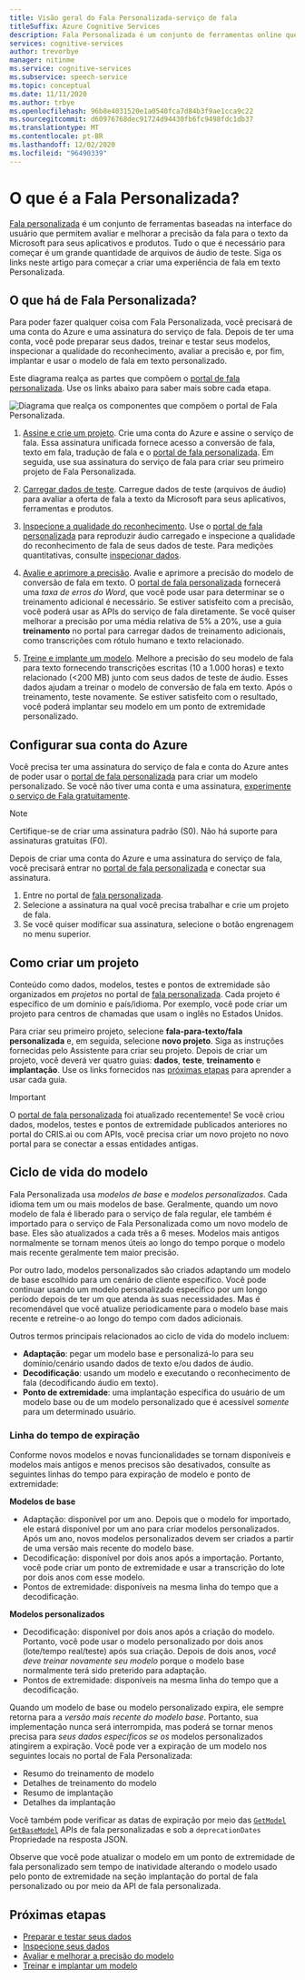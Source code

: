 ```yaml
---
title: Visão geral do Fala Personalizada-serviço de fala
titleSuffix: Azure Cognitive Services
description: Fala Personalizada é um conjunto de ferramentas online que permite avaliar e melhorar a precisão de fala para texto da Microsoft para seus aplicativos, ferramentas e produtos.
services: cognitive-services
author: trevorbye
manager: nitinme
ms.service: cognitive-services
ms.subservice: speech-service
ms.topic: conceptual
ms.date: 11/11/2020
ms.author: trbye
ms.openlocfilehash: 96b8e4031520e1a0540fca7d84b3f9ae1cca9c22
ms.sourcegitcommit: d60976768dec91724d94430fb6fc9498fdc1db37
ms.translationtype: MT
ms.contentlocale: pt-BR
ms.lasthandoff: 12/02/2020
ms.locfileid: "96490339"
---
```

# <a name="what-is-custom-speech"></a>O que é a Fala Personalizada?

[Fala personalizada](https://aka.ms/customspeech) é um conjunto de ferramentas baseadas na interface do usuário que permitem avaliar e melhorar a precisão da fala para o texto da Microsoft para seus aplicativos e produtos. Tudo o que é necessário para começar é um grande quantidade de arquivos de áudio de teste. Siga os links neste artigo para começar a criar uma experiência de fala em texto Personalizada.

## <a name="whats-in-custom-speech"></a>O que há de Fala Personalizada?

Para poder fazer qualquer coisa com Fala Personalizada, você precisará de uma conta do Azure e uma assinatura do serviço de fala. Depois de ter uma conta, você pode preparar seus dados, treinar e testar seus modelos, inspecionar a qualidade do reconhecimento, avaliar a precisão e, por fim, implantar e usar o modelo de fala em texto personalizado.

Este diagrama realça as partes que compõem o [portal de fala personalizada](https://aka.ms/customspeech). Use os links abaixo para saber mais sobre cada etapa.

![Diagrama que realça os componentes que compõem o portal de Fala Personalizada.](./media/custom-speech/custom-speech-overview.png)

1. [Assine e crie um projeto](#set-up-your-azure-account). Crie uma conta do Azure e assine o serviço de fala. Essa assinatura unificada fornece acesso a conversão de fala, texto em fala, tradução de fala e o [portal de fala personalizada](https://speech.microsoft.com/customspeech). Em seguida, use sua assinatura do serviço de fala para criar seu primeiro projeto de Fala Personalizada.

1. [Carregar dados de teste](./how-to-custom-speech-test-and-train.md). Carregue dados de teste (arquivos de áudio) para avaliar a oferta de fala a texto da Microsoft para seus aplicativos, ferramentas e produtos.

1. [Inspecione a qualidade do reconhecimento](how-to-custom-speech-inspect-data.md). Use o [portal de fala personalizada](https://speech.microsoft.com/customspeech) para reproduzir áudio carregado e inspecione a qualidade do reconhecimento de fala de seus dados de teste. Para medições quantitativas, consulte [inspecionar dados](how-to-custom-speech-inspect-data.md).

1. [Avalie e aprimore a precisão](how-to-custom-speech-evaluate-data.md). Avalie e aprimore a precisão do modelo de conversão de fala em texto. O [portal de fala personalizada](https://speech.microsoft.com/customspeech) fornecerá uma *taxa de erros do Word*, que você pode usar para determinar se o treinamento adicional é necessário. Se estiver satisfeito com a precisão, você poderá usar as APIs do serviço de fala diretamente. Se você quiser melhorar a precisão por uma média relativa de 5% a 20%, use a guia **treinamento** no portal para carregar dados de treinamento adicionais, como transcrições com rótulo humano e texto relacionado.

1. [Treine e implante um modelo](how-to-custom-speech-train-model.md). Melhore a precisão do seu modelo de fala para texto fornecendo transcrições escritas (10 a 1.000 horas) e texto relacionado (<200 MB) junto com seus dados de teste de áudio. Esses dados ajudam a treinar o modelo de conversão de fala em texto. Após o treinamento, teste novamente. Se estiver satisfeito com o resultado, você poderá implantar seu modelo em um ponto de extremidade personalizado.

## <a name="set-up-your-azure-account"></a>Configurar sua conta do Azure

Você precisa ter uma assinatura do serviço de fala e conta do Azure antes de poder usar o [portal de fala personalizada](https://speech.microsoft.com/customspeech) para criar um modelo personalizado. Se você não tiver uma conta e uma assinatura, [experimente o serviço de Fala gratuitamente](overview.md#try-the-speech-service-for-free).

> [!NOTE]
> Certifique-se de criar uma assinatura padrão (S0). Não há suporte para assinaturas gratuitas (F0).

Depois de criar uma conta do Azure e uma assinatura do serviço de fala, você precisará entrar no [portal de fala personalizada](https://speech.microsoft.com/customspeech) e conectar sua assinatura.

1. Entre no portal de [fala personalizada](https://aka.ms/custom-speech).
1. Selecione a assinatura na qual você precisa trabalhar e crie um projeto de fala.
1. Se você quiser modificar sua assinatura, selecione o botão engrenagem no menu superior.

## <a name="how-to-create-a-project"></a>Como criar um projeto

Conteúdo como dados, modelos, testes e pontos de extremidade são organizados em *projetos* no portal de [fala personalizada](https://speech.microsoft.com/customspeech). Cada projeto é específico de um domínio e país/idioma. Por exemplo, você pode criar um projeto para centros de chamadas que usam o inglês no Estados Unidos.

Para criar seu primeiro projeto, selecione **fala-para-texto/fala personalizada** e, em seguida, selecione **novo projeto**. Siga as instruções fornecidas pelo Assistente para criar seu projeto. Depois de criar um projeto, você deverá ver quatro guias: **dados**, **teste**, **treinamento** e **implantação**. Use os links fornecidos nas [próximas etapas](#next-steps) para aprender a usar cada guia.

> [!IMPORTANT]
> O [portal de fala personalizada](https://aka.ms/custom-speech) foi atualizado recentemente! Se você criou dados, modelos, testes e pontos de extremidade publicados anteriores no portal do CRIS.ai ou com APIs, você precisa criar um novo projeto no novo portal para se conectar a essas entidades antigas.

## <a name="model-lifecycle"></a>Ciclo de vida do modelo

Fala Personalizada usa *modelos de base* e *modelos personalizados*. Cada idioma tem um ou mais modelos de base. Geralmente, quando um novo modelo de fala é liberado para o serviço de fala regular, ele também é importado para o serviço de Fala Personalizada como um novo modelo de base. Eles são atualizados a cada três a 6 meses. Modelos mais antigos normalmente se tornam menos úteis ao longo do tempo porque o modelo mais recente geralmente tem maior precisão.

Por outro lado, modelos personalizados são criados adaptando um modelo de base escolhido para um cenário de cliente específico. Você pode continuar usando um modelo personalizado específico por um longo período depois de ter um que atenda às suas necessidades. Mas é recomendável que você atualize periodicamente para o modelo base mais recente e retreine-o ao longo do tempo com dados adicionais. 

Outros termos principais relacionados ao ciclo de vida do modelo incluem:

* **Adaptação**: pegar um modelo base e personalizá-lo para seu domínio/cenário usando dados de texto e/ou dados de áudio.
* **Decodificação**: usando um modelo e executando o reconhecimento de fala (decodificando áudio em texto).
* **Ponto de extremidade**: uma implantação específica do usuário de um modelo base ou de um modelo personalizado que é acessível *somente* para um determinado usuário.

### <a name="expiration-timeline"></a>Linha do tempo de expiração

Conforme novos modelos e novas funcionalidades se tornam disponíveis e modelos mais antigos e menos precisos são desativados, consulte as seguintes linhas do tempo para expiração de modelo e ponto de extremidade:

**Modelos de base** 

* Adaptação: disponível por um ano. Depois que o modelo for importado, ele estará disponível por um ano para criar modelos personalizados. Após um ano, novos modelos personalizados devem ser criados a partir de uma versão mais recente do modelo base.  
* Decodificação: disponível por dois anos após a importação. Portanto, você pode criar um ponto de extremidade e usar a transcrição do lote por dois anos com esse modelo. 
* Pontos de extremidade: disponíveis na mesma linha do tempo que a decodificação.

**Modelos personalizados**

* Decodificação: disponível por dois anos após a criação do modelo. Portanto, você pode usar o modelo personalizado por dois anos (lote/tempo real/teste) após sua criação. Depois de dois anos, *você deve treinar novamente seu modelo* porque o modelo base normalmente terá sido preterido para adaptação.  
* Pontos de extremidade: disponíveis na mesma linha do tempo que a decodificação.

Quando um modelo de base ou modelo personalizado expira, ele sempre retorna para a *versão mais recente do modelo base*. Portanto, sua implementação nunca será interrompida, mas poderá se tornar menos precisa para *seus dados específicos se os* modelos personalizados atingirem a expiração. Você pode ver a expiração de um modelo nos seguintes locais no portal de Fala Personalizada:

* Resumo do treinamento de modelo
* Detalhes de treinamento do modelo
* Resumo de implantação
* Detalhes da implantação

Você também pode verificar as datas de expiração por meio das [`GetModel`](https://westus.dev.cognitive.microsoft.com/docs/services/speech-to-text-api-v3-0/operations/GetModel) [`GetBaseModel`](https://westus.dev.cognitive.microsoft.com/docs/services/speech-to-text-api-v3-0/operations/GetBaseModel) APIs de fala personalizadas e sob a `deprecationDates` Propriedade na resposta JSON.

Observe que você pode atualizar o modelo em um ponto de extremidade de fala personalizado sem tempo de inatividade alterando o modelo usado pelo ponto de extremidade na seção implantação do portal de fala personalizado ou por meio da API de fala personalizada.

## <a name="next-steps"></a>Próximas etapas

* [Preparar e testar seus dados](./how-to-custom-speech-test-and-train.md)
* [Inspecione seus dados](how-to-custom-speech-inspect-data.md)
* [Avaliar e melhorar a precisão do modelo](how-to-custom-speech-evaluate-data.md)
* [Treinar e implantar um modelo](how-to-custom-speech-train-model.md)
